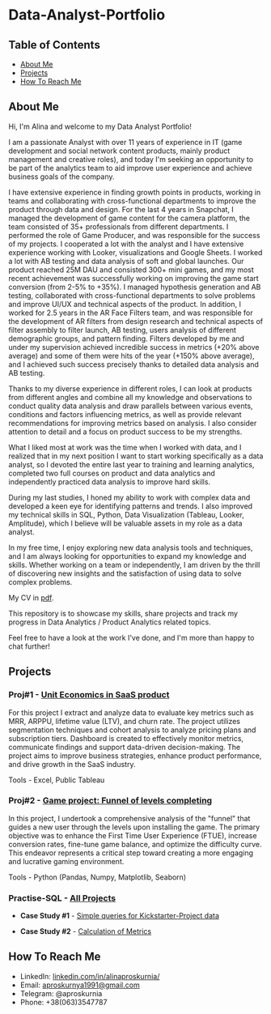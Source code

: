# **Data-Analyst-Portfolio**

## **Table of Contents**

- [About Me](#about-me)
- [Projects](#projects)
- [How To Reach Me](#how-to-reach-me)

## **About Me**

Hi, I'm Alina and welcome to my Data Analyst Portfolio!

I am a passionate Analyst with over 11 years of experience in IT (game development and social network content products, mainly product management and creative roles), and today I'm seeking an opportunity to be part of the analytics team to aid improve user experience and achieve business goals of the company.

I have extensive experience in finding growth points in products, working in teams and collaborating with cross-functional departments to improve the product through data and design. For the last 4 years in Snapchat, I managed the development of game content for the camera platform, the team consisted of 35+ professionals from different departments. I performed the role of Game Producer, and was responsible for the success of my projects. I cooperated a lot with the analyst and I have extensive experience working with Looker, visualizations and Google Sheets. I worked a lot with AB testing and data analysis of soft and global launches. Our product reached 25M DAU and consisted 300+ mini games, and my most recent achievement was successfully working on improving the game start conversion (from 2-5% to +35%). I managed hypothesis generation and AB testing, collaborated with cross-functional departments to solve problems and improve UI/UX and technical aspects of the product. 
In addition, I worked for 2.5 years in the AR Face Filters team, and was responsible for the development of AR filters from design research and technical aspects of filter assembly to filter launch, AB testing, users analysis of different demographic groups, and pattern finding. Filters developed by me and under my supervision achieved incredible success in metrics (+20% above average) and some of them were hits of the year (+150% above average), and I achieved such success precisely thanks to detailed data analysis and AB testing.

Thanks to my diverse experience in different roles, I can look at products from different angles and combine all my knowledge and observations to conduct quality data analysis and draw parallels between various events, conditions and factors influencing metrics, as well as provide relevant recommendations for improving metrics based on analysis. I also consider attention to detail and a focus on product success to be my strengths.

What I liked most at work was the time when I worked with data, and I realized that in my next position I want to start working specifically as a data analyst, so I devoted the entire last year to training and learning analytics, completed two full courses on product and data analytics and independently practiced data analysis to improve hard skills.

During my last studies, I honed my ability to work with complex data and developed a keen eye for identifying patterns and trends. I also improved my technical skills in SQL, Python, Data Visualization (Tableau, Looker, Amplitude), which I believe will be valuable assets in my role as a data analyst.

In my free time, I enjoy exploring new data analysis tools and techniques, and I am always looking for opportunities to expand my knowledge and skills. Whether working on a team or independently, I am driven by the thrill of discovering new insights and the satisfaction of using data to solve complex problems.

My CV in [pdf](CV.pdf).

This repository is to showcase my skills, share projects and track my progress in Data Analytics / Product Analytics related topics.

Feel free to have a look at the work I've done, and I'm more than happy to chat further!

## **Projects**

### **Proj#1** - [Unit Economics in SaaS product](https://github.com/aproskurnia/Data-Analyst-Portfolio/tree/69eee1fab10613abbd88db1eb0884cc6a2f244be/Proj%231%20-%20Unit%20Economics%20%2B%20Product%20metrics%20in%20SaaS)
For this project I extract and analyze data to evaluate key metrics such as MRR, ARPPU, lifetime value (LTV), and churn rate. The project utilizes segmentation techniques and cohort analysis to analyze pricing plans and subscription tiers. Dashboard is created to effectively monitor metrics, communicate findings and support data-driven decision-making. The project aims to improve business strategies, enhance product performance, and drive growth in the SaaS industry.

Tools - Excel, Public Tableau

### **Proj#2** - [Game project: Funnel of levels completing](https://github.com/aproskurnia/Data-Analyst-Portfolio/blob/8bdc8bb97e35f442523191d601eeaf84b86d9abc/Proj%232%20-%20Game%20project%3A%20Funnel%20of%20levels%20completing/README.md)
In this project, I undertook a comprehensive analysis of the "funnel" that guides a new user through the levels upon installing the game. The primary objective was to enhance the First Time User Experience (FTUE), increase conversion rates, fine-tune game balance, and optimize the difficulty curve. This endeavor represents a critical step toward creating a more engaging and lucrative gaming environment.

Tools - Python (Pandas, Numpy, Matplotlib, Seaborn)

### **Practise-SQL** - [All Projects](https://github.com/aproskurnia/Data-Analyst-Portfolio/tree/c7bc613e1b27d3fe558fa5904f60357f4231c829/Practise-SQL)
- **Case Study #1** - [Simple queries for Kickstarter-Project data](https://github.com/aproskurnia/Data-Analyst-Portfolio/tree/11e825c343b959083bcc2748229ad1383352a6f1/Practise-SQL/Case%20Study%20%231%20-%20Kickstarter-Project)

- **Case Study #2** - [Calculation of Metrics](https://github.com/aproskurnia/Data-Analyst-Portfolio/tree/c7bc613e1b27d3fe558fa5904f60357f4231c829/Practise-SQL/Case%20Study%20%232%20-%20Product%20Metrics)

## **How To Reach Me**
- LinkedIn: [linkedin.com/in/alinaproskurnia/](https://www.linkedin.com/in/alinaproskurnia/)
- Email: aproskurnya1991@gmail.com
- Telegram: @aproskurnia
- Phone: +38(063)3547787
